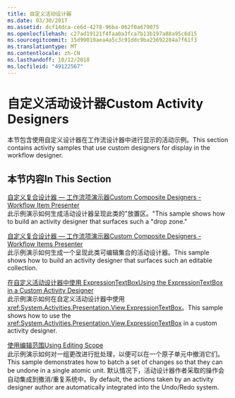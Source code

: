 ```yaml
---
title: 自定义活动设计器
ms.date: 03/30/2017
ms.assetid: dcf14dca-ce6d-4278-96ba-062f0a679075
ms.openlocfilehash: c27ad19121f4faa0a3fca7b13b197a88a95c6d15
ms.sourcegitcommit: 15d99019aea4a5c3c91ddc9ba23692284a7f61f3
ms.translationtype: MT
ms.contentlocale: zh-CN
ms.lasthandoff: 10/12/2018
ms.locfileid: "49122567"
---
```

# <a name="custom-activity-designers"></a><span data-ttu-id="71fb4-102">自定义活动设计器</span><span class="sxs-lookup"><span data-stu-id="71fb4-102">Custom Activity Designers</span></span>
<span data-ttu-id="71fb4-103">本节包含使用自定义设计器在工作流设计器中进行显示的活动示例。</span><span class="sxs-lookup"><span data-stu-id="71fb4-103">This section contains activity samples that use custom designers for display in the workflow designer.</span></span>  
  
## <a name="in-this-section"></a><span data-ttu-id="71fb4-104">本节内容</span><span class="sxs-lookup"><span data-stu-id="71fb4-104">In This Section</span></span>  
 [<span data-ttu-id="71fb4-105">自定义复合设计器 — 工作流项演示器</span><span class="sxs-lookup"><span data-stu-id="71fb4-105">Custom Composite Designers - Workflow Item Presenter</span></span>](../../../../docs/framework/windows-workflow-foundation/samples/custom-composite-designers-workflow-item-presenter.md)  
 <span data-ttu-id="71fb4-106">此示例演示如何生成活动设计器呈现此类的"放置区。"</span><span class="sxs-lookup"><span data-stu-id="71fb4-106">This sample shows how to build an activity designer that surfaces such a "drop zone."</span></span>  
  
 [<span data-ttu-id="71fb4-107">自定义复合设计器 — 工作流项演示器</span><span class="sxs-lookup"><span data-stu-id="71fb4-107">Custom Composite Designers - Workflow Items Presenter</span></span>](../../../../docs/framework/windows-workflow-foundation/samples/custom-composite-designers-workflow-items-presenter.md)  
 <span data-ttu-id="71fb4-108">此示例演示如何生成一个呈现此类可编辑集合的活动设计器。</span><span class="sxs-lookup"><span data-stu-id="71fb4-108">This sample shows how to build an activity designer that surfaces such an editable collection.</span></span>  
  
 [<span data-ttu-id="71fb4-109">在自定义活动设计器中使用 ExpressionTextBox</span><span class="sxs-lookup"><span data-stu-id="71fb4-109">Using the ExpressionTextBox in a Custom Activity Designer</span></span>](../../../../docs/framework/windows-workflow-foundation/samples/using-the-expressiontextbox-in-a-custom-activity-designer.md)  
 <span data-ttu-id="71fb4-110">此示例演示如何在自定义活动设计器中使用 <xref:System.Activities.Presentation.View.ExpressionTextBox>。</span><span class="sxs-lookup"><span data-stu-id="71fb4-110">This sample shows how to use the <xref:System.Activities.Presentation.View.ExpressionTextBox> in a custom activity designer.</span></span>  
  
 [<span data-ttu-id="71fb4-111">使用编辑范围</span><span class="sxs-lookup"><span data-stu-id="71fb4-111">Using Editing Scope</span></span>](../../../../docs/framework/windows-workflow-foundation/samples/using-editing-scope.md)  
 <span data-ttu-id="71fb4-112">此示例演示如何对一组更改进行批处理，以便可以在一个原子单元中撤消它们。</span><span class="sxs-lookup"><span data-stu-id="71fb4-112">This sample demonstrates how to batch a set of changes so that they can be undone in a single atomic unit.</span></span> <span data-ttu-id="71fb4-113">默认情况下，活动设计器作者采取的操作会自动集成到撤消/重复系统中。</span><span class="sxs-lookup"><span data-stu-id="71fb4-113">By default, the actions taken by an activity designer author are automatically integrated into the Undo/Redo system.</span></span>
